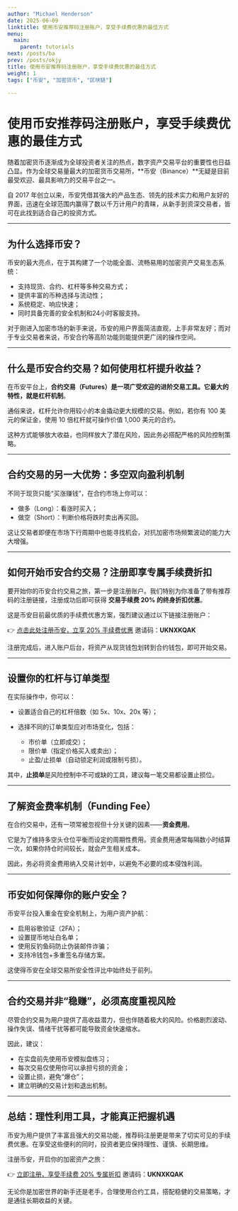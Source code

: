 ```yaml
---
author: "Michael Henderson"
date: 2025-06-09
linktitle: 使用币安推荐码注册账户，享受手续费优惠的最佳方式
menu:
  main:
    parent: tutorials
next: /posts/ba
prev: /posts/okjy
title: 使用币安推荐码注册账户，享受手续费优惠的最佳方式
weight: 1
tags: ["币安", "加密货币", "区块链"]

---
```



# 使用币安推荐码注册账户，享受手续费优惠的最佳方式

随着加密货币逐渐成为全球投资者关注的热点，数字资产交易平台的重要性也日益凸显。作为全球交易量最大的加密货币交易所，\*\*币安（Binance）\*\*无疑是目前最受欢迎、最具影响力的交易平台之一。

自 2017 年创立以来，币安凭借其强大的产品生态、领先的技术实力和用户友好的界面，迅速在全球范围内赢得了数以千万计用户的青睐，从新手到资深交易者，皆可在此找到适合自己的投资方式。

---

## 为什么选择币安？

币安的最大亮点，在于其构建了一个功能全面、流畅易用的加密资产交易生态系统：

* 支持现货、合约、杠杆等多种交易方式；
* 提供丰富的币种选择与流动性；
* 系统稳定、响应快速；
* 同时具备完善的安全机制和24小时客服支持。

对于刚进入加密市场的新手来说，币安的用户界面简洁直观，上手非常友好；而对于专业交易者来说，币安合约等高阶功能则能提供更广阔的操作空间。

---

## 什么是币安合约交易？如何使用杠杆提升收益？

在币安平台上，**合约交易（Futures）**是一项广受欢迎的进阶交易工具。它最大的特性，就是**杠杆机制**。

通俗来说，杠杆允许你用较小的本金撬动更大规模的交易。例如，若你有 100 美元的保证金，使用 10 倍杠杆就可操作价值 1,000 美元的合约。

这种方式能够放大收益，也同样放大了潜在风险，因此务必搭配严格的风险控制策略。

---

## 合约交易的另一大优势：多空双向盈利机制

不同于现货只能“买涨赚钱”，在合约市场上你可以：

* 做多（Long）：看涨时买入；
* 做空（Short）：判断价格将跌时卖出再买回。

这让交易者即便在市场下行周期中也能寻找机会，对抗加密市场频繁波动的能力大大增强。

---

## 如何开始币安合约交易？注册即享专属手续费折扣

要开始你的币安合约交易之旅，第一步是注册账户。我们特别为你准备了带有推荐码的注册链接，注册成功后即可获得 **交易手续费 20% 的终身折扣优惠**。

这是币安目前最优质的手续费优惠方案，强烈建议通过以下链接注册账户：

👉 [点击此处注册币安，立享 20% 手续费优惠](https://www.binance.com/join?ref=UKNXKQAK)
邀请码：**UKNXKQAK**

注册完成后，进入账户后台，将资产从现货钱包划转到合约钱包，即可开始交易。

---

## 设置你的杠杆与订单类型

在实际操作中，你可以：

* 设置适合自己的杠杆倍数（如 5x、10x、20x 等）；
* 选择不同的订单类型应对市场变化，包括：

  * 市价单（立即成交）；
  * 限价单（指定价格买入或卖出）；
  * 止盈/止损单（自动锁定利润或限制亏损）。

其中，**止损单**是风险控制中不可或缺的工具，建议每一笔交易都设置止损位。

---

## 了解资金费率机制（Funding Fee）

在合约交易中，还有一项常被忽视但十分关键的因素——**资金费用**。

它是为了维持多空头仓位平衡而设定的周期性费用。资金费用通常每隔数小时结算一次，如果你持仓时间较长，就会产生相关成本。

因此，务必将资金费用纳入交易计划中，以避免不必要的成本侵蚀利润。

---

## 币安如何保障你的账户安全？

币安平台投入重金在安全机制上，为用户资产护航：

* 启用谷歌验证（2FA）；
* 设置提币地址白名单；
* 使用反钓鱼码防止伪装邮件诈骗；
* 支持冷钱包+多重签名存储方案。

这使得币安在全球交易所安全性评比中始终处于前列。

---

## 合约交易并非“稳赚”，必须高度重视风险

尽管合约交易为用户提供了高收益潜力，但也伴随着极大的风险。价格剧烈波动、操作失误、情绪干扰等都可能导致资金快速缩水。

因此，建议：

* 在实盘前先使用币安模拟盘练习；
* 每次交易仅使用你可以承担亏损的资金；
* 设置止损，避免“爆仓”；
* 建立明确的交易计划和退出机制。

---

## 总结：理性利用工具，才能真正把握机遇

币安为用户提供了丰富且强大的交易功能，推荐码注册更是带来了切实可见的手续费优惠。在享受这些便利的同时，投资者更应保持理性、谨慎、长期思维。

注册币安，开启你的加密资产之旅：

👉 [立即注册，享受手续费 20% 专属折扣](https://www.binance.com/join?ref=UKNXKQAK)
邀请码：**UKNXKQAK**

无论你是加密世界的新手还是老手，合理使用合约工具，搭配稳健的交易策略，才是通往长期收益的关键。